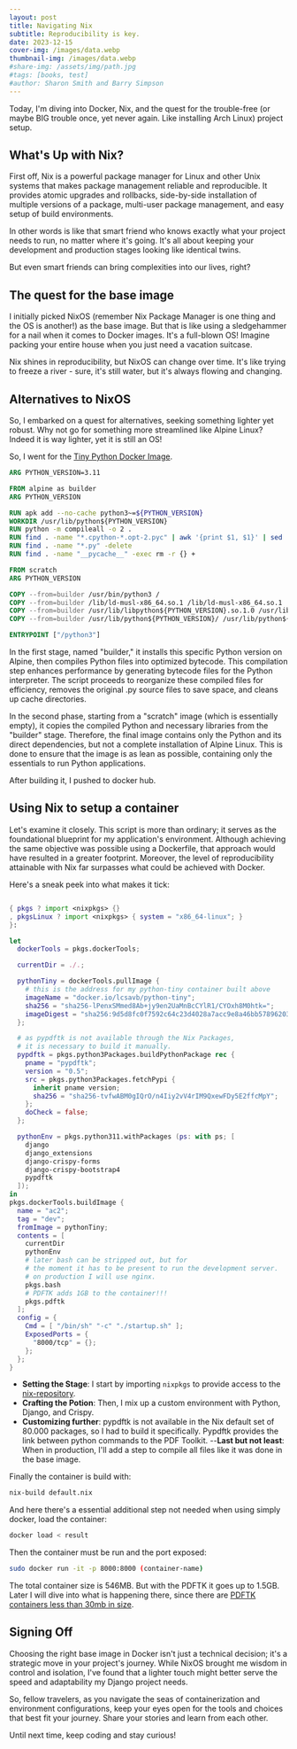```yaml
---
layout: post
title: Navigating Nix
subtitle: Reproducibility is key.
date: 2023-12-15
cover-img: /images/data.webp
thumbnail-img: /images/data.webp
#share-img: /assets/img/path.jpg
#tags: [books, test]
#author: Sharon Smith and Barry Simpson
---
```


Today, I'm diving into Docker, Nix, and the quest for the trouble-free (or maybe BIG trouble once, yet never again. Like installing Arch Linux) project setup.

## What's Up with Nix?

First off, Nix is a powerful package manager for Linux and other Unix systems that makes package management reliable and reproducible. It provides atomic upgrades and rollbacks, side-by-side installation of multiple versions of a package, multi-user package management, and easy setup of build environments.

In other words is like that smart friend who knows exactly what your project needs to run, no matter where it's going. It's all about keeping your development and production stages looking like identical twins. 

But even smart friends can bring complexities into our lives, right?

## The quest for the base image

I initially picked NixOS (remember Nix Package Manager is one thing and the OS is another!) as the base image. But that is like using a sledgehammer for a nail when it comes to Docker images. It's a full-blown OS! Imagine packing your entire house when you just need a vacation suitcase.

Nix shines in reproducibility, but NixOS can change over time. It's like trying to freeze a river - sure, it's still water, but it's always flowing and changing.

## Alternatives to NixOS

So, I embarked on a quest for alternatives, seeking something lighter yet robust. Why not go for something more streamlined like Alpine Linux? Indeed it is way lighter, yet it is still an OS!

So, I went for the [Tiny Python Docker Image](https://github.com/CrafterKolyan/tiny-python-docker-image/blob/main/Dockerfile.scratch-full). 

``` Dockerfile
ARG PYTHON_VERSION=3.11

FROM alpine as builder
ARG PYTHON_VERSION

RUN apk add --no-cache python3~=${PYTHON_VERSION}
WORKDIR /usr/lib/python${PYTHON_VERSION}
RUN python -m compileall -o 2 .
RUN find . -name "*.cpython-*.opt-2.pyc" | awk '{print $1, $1}' | sed 's/__pycache__\///2' | sed 's/.cpython-[0-9]\{2,\}.opt-2//2' | xargs -n 2 mv
RUN find . -name "*.py" -delete
RUN find . -name "__pycache__" -exec rm -r {} +

FROM scratch
ARG PYTHON_VERSION

COPY --from=builder /usr/bin/python3 /
COPY --from=builder /lib/ld-musl-x86_64.so.1 /lib/ld-musl-x86_64.so.1
COPY --from=builder /usr/lib/libpython${PYTHON_VERSION}.so.1.0 /usr/lib/libpython${PYTHON_VERSION}.so.1.0
COPY --from=builder /usr/lib/python${PYTHON_VERSION}/ /usr/lib/python${PYTHON_VERSION}/

ENTRYPOINT ["/python3"]
```
In the first stage, named "builder," it installs this specific Python version on Alpine, then compiles Python files into optimized bytecode.  This compilation step enhances performance by generating bytecode files for the Python interpreter. The script proceeds to reorganize these compiled files for efficiency, removes the original .py source files to save space, and cleans up cache directories. 

In the second phase, starting from a "scratch" image (which is essentially empty), it copies the compiled Python and necessary libraries from the "builder" stage. Therefore, the final image contains only the Python and its direct dependencies, but not a complete installation of Alpine Linux. This is done to ensure that the image is as lean as possible, containing only the essentials to run Python applications.

After building it, I pushed to docker hub.

## Using Nix to setup a container

 Let's examine it closely. This script is more than ordinary; it serves as the foundational blueprint for my application's environment. Although achieving the same objective was possible using a Dockerfile, that approach would have resulted in a greater footprint. Moreover, the level of reproducibility attainable with Nix far surpasses what could be achieved with Docker.

Here's a sneak peek into what makes it tick:

```nix

{ pkgs ? import <nixpkgs> {} 
, pkgsLinux ? import <nixpkgs> { system = "x86_64-linux"; }
}:

let
  dockerTools = pkgs.dockerTools;

  currentDir = ./.;

  pythonTiny = dockerTools.pullImage {
    # this is the address for my python-tiny container built above
    imageName = "docker.io/lcsavb/python-tiny";
    sha256 = "sha256-lPenxSMmed8Ab+jy9en2UaMnBcCYlR1/CYOxh8M0htk=";
    imageDigest = "sha256:9d5d8fc0f7592c64c23d4028a7acc9e8a46bb5789620368cd917124f06e4eaf9";
  };

  # as pypdftk is not available through the Nix Packages, 
  # it is necessary to build it manually.
  pypdftk = pkgs.python3Packages.buildPythonPackage rec {
    pname = "pypdftk";
    version = "0.5";
    src = pkgs.python3Packages.fetchPypi {
      inherit pname version;
      sha256 = "sha256-tvfwABM0gIQrO/n4Iiy2vV4rIM9QxewFDy5E2ffcMpY";
    };
    doCheck = false;
  };

  pythonEnv = pkgs.python311.withPackages (ps: with ps; [
    django
    django_extensions
    django-crispy-forms
    django-crispy-bootstrap4
    pypdftk
  ]);
in
pkgs.dockerTools.buildImage {
  name = "ac2";
  tag = "dev";
  fromImage = pythonTiny;
  contents = [ 
    currentDir
    pythonEnv
    # later bash can be stripped out, but for 
    # the moment it has to be present to run the development server.
    # on production I will use nginx.
    pkgs.bash
    # PDFTK adds 1GB to the container!!!
    pkgs.pdftk
  ];
  config = {
    Cmd = [ "/bin/sh" "-c" "./startup.sh" ];    
    ExposedPorts = {
      "8000/tcp" = {};
    };
  };
}
```

- **Setting the Stage**: I start by importing `nixpkgs` to provide access to the [nix-repository](https://search.nixos.org/packages).
- **Crafting the Potion**: Then, I mix up a custom environment with Python, Django, and Crispy.
- **Customizing further**: pypdftk is not available in the Nix default set of 80.000 packages, so I had to build it specifically. Pypdftk provides the link between python commands to the PDF Toolkit.
--**Last but not least**: When in production, I'll add a step to compile all files like it was done in the base image.

Finally the container is build with:

``` bash
nix-build default.nix
```

And here there's a essential additional step not needed when using simply docker, load the container:

``` bash
docker load < result
```

Then the container must be run and the port exposed:

``` bash
sudo docker run -it -p 8000:8000 (container-name)
```

The total container size is 546MB. But with the PDFTK it goes up to 1.5GB. Later I will dive into what is happening there, since there are [PDFTK containers less than 30mb in size](https://github.com/minidocks/pdftk).

## Signing Off

Choosing the right base image in Docker isn't just a technical decision; it's a strategic move in your project's journey. While NixOS brought me wisdom in control and isolation, I've found that a lighter touch might better serve the speed and adaptability my Django project needs.

So, fellow travelers, as you navigate the seas of containerization and environment configurations, keep your eyes open for the tools and choices that best fit your journey. Share your stories and learn from each other.

Until next time, keep coding and stay curious!
